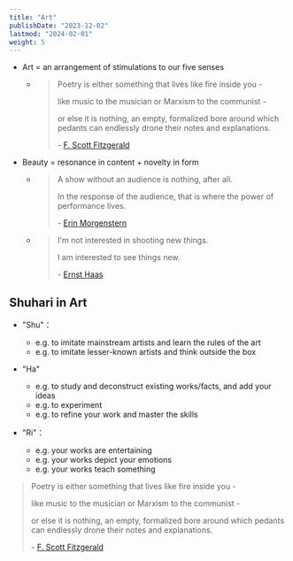 ```yaml
---
title: "Art"
publishDate: "2023-12-02"
lastmod: "2024-02-01"
weight: 5
---
```


- Art = an arrangement of stimulations to our five senses

  - > Poetry is either something that lives like fire inside you -
    >
    > like music to the musician or Marxism to the communist -
    >
    > or else it is nothing, an empty, formalized bore around which pedants can
    > endlessly drone their notes and explanations.
    >
    > \- [F. Scott Fitzgerald](https://www.goodreads.com/quotes/9250256-poetry-is-either-something-that-lives-like-fire-inside-you)

- Beauty = resonance in content + novelty in form

  - > A show without an audience is nothing, after all.
    >
    > In the response of the audience, that is where the power of performance
    > lives.
    >
    > \- [Erin Morgenstern](https://www.goodreads.com/quotes/3249595-a-show-without-an-audience-is-nothing-after-all-in)

  - > I'm not interested in shooting new things.
    >
    > I am interested to see things new.
    >
    > \- [Ernst Haas](https://www.brainyquote.com/quotes/ernst_haas_141214)

## Shuhari in Art

- "Shu"：

  - e.g. to imitate mainstream artists and learn the rules of the art
  - e.g. to imitate lesser-known artists and think outside the box

- "Ha"

  - e.g. to study and deconstruct existing works/facts, and add your ideas
  - e.g. to experiment
  - e.g. to refine your work and master the skills

- "Ri"：

  - e.g. your works are entertaining
  - e.g. your works depict your emotions
  - e.g. your works teach something

> Poetry is either something that lives like fire inside you -
>
> like music to the musician or Marxism to the communist -
>
> or else it is nothing, an empty, formalized bore around which pedants can
> endlessly drone their notes and explanations.
>
> \- [F. Scott Fitzgerald](https://www.goodreads.com/quotes/9250256-poetry-is-either-something-that-lives-like-fire-inside-you)
